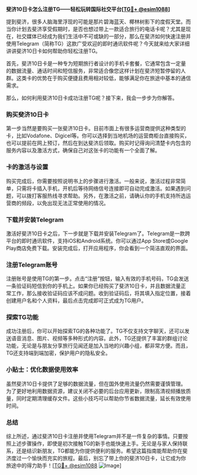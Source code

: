 **斐济10日卡怎么注册TG——轻松玩转国际社交平台[[TG💪+ @esim1088](https://t.me/s/esim1088)]**

提到斐济，很多人脑海里浮现的可能是那片碧海蓝天、椰林树影下的度假天堂。而当你计划去斐济享受假期时，是否也想过带上一款适合旅行的电话卡呢？尤其是现在，社交媒体已经成为我们生活中不可或缺的一部分，那么在斐济如何快速注册并使用Telegram（简称TG）这款广受欢迎的即时通讯软件呢？今天就来给大家详细讲讲斐济10日卡如何帮助你轻松注册TG。

首先，斐济10日卡是一种专为短期旅行者设计的手机卡套餐，它通常包含一定量的数据流量、通话时间和短信服务，非常适合像您这样计划在斐济短暂停留的人群。这类卡的优势在于购买便捷且费用相对较低，能够满足你在旅途中基本的通信需求。

那么，如何利用斐济10日卡成功注册TG呢？接下来，我会一步步为你解答。

### 购买斐济10日卡

第一步当然是要购买一张斐济10日卡。目前市面上有很多运营商提供这种类型的卡，比如Vodafone、Digicel等。你可以选择到当地机场的运营商柜台直接购买，也可以提前在网上预订，然后在到达斐济后领取。购买时记得询问清楚卡内包含的服务内容以及激活方式，确保自己对这张卡的功能有一个全面了解。

### 卡的激活与设置

购买完成后，你需要按照说明书上的步骤进行激活。一般来说，激活过程非常简单，只需将卡插入手机，开机后等待网络信号连接即可自动完成激活。如果遇到问题，可以拨打客服热线寻求帮助。另外，在激活之前，请确认你的手机支持所选运营商的频段，以免出现无法正常使用的情况。

### 下载并安装Telegram

激活好斐济10日卡之后，下一步就是下载并安装Telegram了。Telegram是一款跨平台的即时通讯软件，支持iOS和Android系统。你可以通过App Store或Google Play商店免费下载。安装完成后，打开应用程序，你会看到一个简洁直观的界面。

### 注册Telegram账号

注册账号是使用TG的第一步。点击“注册”按钮，输入有效的手机号码，TG会发送一条验证码短信到你的手机上。如果你已经购买了斐济10日卡，并且数据流量正常工作，那么接收验证码应该不成问题。收到验证码后，将其填入指定位置，接着创建用户名和个人资料，最后点击完成即可正式成为TG用户。

### 探索TG功能

成功注册后，你可以开始探索TG的各种功能了。TG不仅支持文字聊天，还可以发送语音消息、图片、视频等多种形式的内容。此外，TG还提供了丰富的群组讨论功能，无论是与朋友分享旅行见闻还是加入当地的兴趣小组，都非常方便。而且，TG还支持端到端加密，保护用户的隐私安全。

### 小贴士：优化数据使用效率

虽然斐济10日卡提供了足够的数据流量，但在国外使用流量仍然需要谨慎管理。为了更好地利用数据资源，建议关闭不必要的后台应用更新，限制高清视频播放质量，同时定期清理缓存文件。这些小技巧可以帮助你节省数据流量，延长有效使用时间。

### 总结

综上所述，通过斐济10日卡注册并使用Telegram并不是一件复杂的事情。只要按照上述步骤操作，即使是初次接触TG的新手也能快速上手。无论是与家人保持联系，还是结识新朋友，TG都能为你提供便利的服务。希望这篇指南能帮助你在斐济度过一个愉快而充实的旅程。最后，别忘了带上你的斐济10日卡，让它成为你旅途中的得力助手！[[TG💪+ @esim1088](https://t.me/s/esim1088) ![Image](https://i.postimg.cc/4NQfJmqS/Snipaste-2025-05-13-00-14-12.png)]